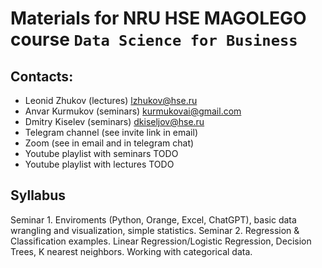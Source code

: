 # Materials for NRU HSE MAGOLEGO course `Data Science for Business`

## Contacts:

- Leonid Zhukov (lectures) lzhukov@hse.ru
- Anvar Kurmukov (seminars) kurmukovai@gmail.com
- Dmitry Kiselev (seminars) dkiseljov@hse.ru
- Telegram channel (see invite link in email)
- Zoom (see in email and in telegram chat)
- Youtube playlist with seminars TODO
- Youtube playlist with lectures TODO

## Syllabus

Seminar 1. Enviroments (Python, Orange, Excel, ChatGPT), basic data wrangling and visualization, simple statistics.
Seminar 2. Regression & Classification examples. Linear Regression/Logistic Regression, Decision Trees, K nearest neighbors. Working with categorical data.


